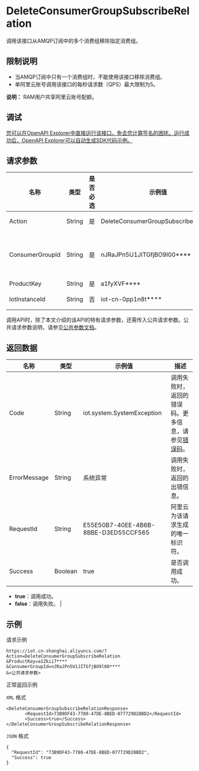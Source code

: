 # DeleteConsumerGroupSubscribeRelation

调用该接口从AMQP订阅中的多个消费组移除指定消费组。

## 限制说明

-   当AMQP订阅中只有一个消费组时，不能使用该接口移除消费组。
-   单阿里云账号调用该接口的每秒请求数（QPS）最大限制为5。

**说明：** RAM用户共享阿里云账号配额。


## 调试

[您可以在OpenAPI Explorer中直接运行该接口，免去您计算签名的困扰。运行成功后，OpenAPI Explorer可以自动生成SDK代码示例。](https://api.aliyun.com/#product=Iot&api=DeleteConsumerGroupSubscribeRelation&type=RPC&version=2018-01-20)

## 请求参数

|名称|类型|是否必选|示例值|描述|
|--|--|----|---|--|
|Action|String|是|DeleteConsumerGroupSubscribeRelation|系统规定参数。取值：DeleteConsumerGroupSubscribeRelation。 |
|ConsumerGroupId|String|是|nJRaJPn5U1JITGfjBO9l00\*\*\*\*|消费组ID。您可以调用[QuerySubscribeRelation](~~170352~~)查询AMQP订阅中的消费组ID，也可以在物联网平台控制台对应实例下，选择**规则引擎**\>**服务端订阅**，查看AMQP订阅中的消费组ID。 |
|ProductKey|String|是|a1fyXVF\*\*\*\*|该订阅中的产品的**ProductKey**。 |
|IotInstanceId|String|否|iot-cn-0pp1n8t\*\*\*\*|实例ID。公共实例不传此参数，企业版实例需传入。 |

调用API时，除了本文介绍的该API的特有请求参数，还需传入公共请求参数。公共请求参数说明，请参见[公共参数文档](~~30561~~)。

## 返回数据

|名称|类型|示例值|描述|
|--|--|---|--|
|Code|String|iot.system.SystemException|调用失败时，返回的错误码。更多信息，请参见[错误码](~~87387~~)。 |
|ErrorMessage|String|系统异常|调用失败时，返回的出错信息。 |
|RequestId|String|E55E50B7-40EE-4B6B-8BBE-D3ED55CCF565|阿里云为该请求生成的唯一标识符。 |
|Success|Boolean|true|是否调用成功。

 -   **true**：调用成功。
-   **false**：调用失败。 |

## 示例

请求示例

```
https://iot.cn-shanghai.aliyuncs.com/?Action=DeleteConsumerGroupSubscribeRelation
&ProductKey=a1Zkii7****
&ConsumerGroupId=nJRaJPn5U1JITGfjBO9l00****
&<公共请求参数>
```

正常返回示例

`XML` 格式

```
<DeleteConsumerGroupSubscribeRelationResponse>
       <RequestId>73B9DF43-7780-47DE-8BED-077729D28BD2</RequestId>
       <Success>true</Success>
</DeleteConsumerGroupSubscribeRelationResponse>
```

`JSON` 格式

```
{
  "RequestId": "73B9DF43-7780-47DE-8BED-077729D28BD2",
  "Success": true
}
```

